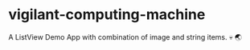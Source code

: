 # vigilant-computing-machine
A ListView Demo App with combination of image and string items. :skull: :earth_asia:
